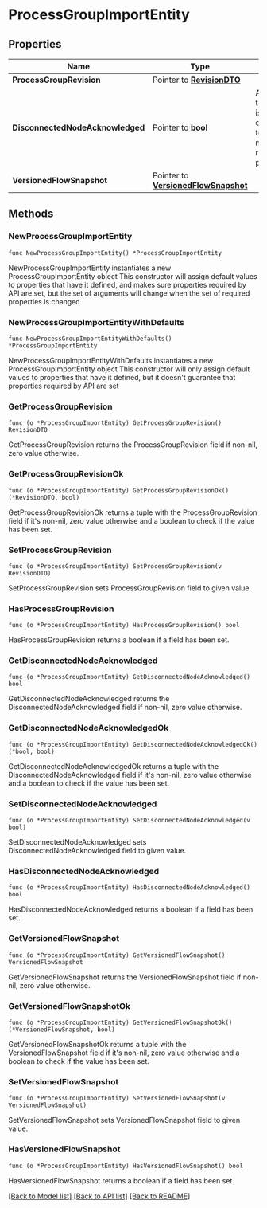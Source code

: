 # ProcessGroupImportEntity

## Properties

Name | Type | Description | Notes
------------ | ------------- | ------------- | -------------
**ProcessGroupRevision** | Pointer to [**RevisionDTO**](RevisionDTO.md) |  | [optional] 
**DisconnectedNodeAcknowledged** | Pointer to **bool** | Acknowledges that this node is disconnected to allow for mutable requests to proceed. | [optional] 
**VersionedFlowSnapshot** | Pointer to [**VersionedFlowSnapshot**](VersionedFlowSnapshot.md) |  | [optional] 

## Methods

### NewProcessGroupImportEntity

`func NewProcessGroupImportEntity() *ProcessGroupImportEntity`

NewProcessGroupImportEntity instantiates a new ProcessGroupImportEntity object
This constructor will assign default values to properties that have it defined,
and makes sure properties required by API are set, but the set of arguments
will change when the set of required properties is changed

### NewProcessGroupImportEntityWithDefaults

`func NewProcessGroupImportEntityWithDefaults() *ProcessGroupImportEntity`

NewProcessGroupImportEntityWithDefaults instantiates a new ProcessGroupImportEntity object
This constructor will only assign default values to properties that have it defined,
but it doesn't guarantee that properties required by API are set

### GetProcessGroupRevision

`func (o *ProcessGroupImportEntity) GetProcessGroupRevision() RevisionDTO`

GetProcessGroupRevision returns the ProcessGroupRevision field if non-nil, zero value otherwise.

### GetProcessGroupRevisionOk

`func (o *ProcessGroupImportEntity) GetProcessGroupRevisionOk() (*RevisionDTO, bool)`

GetProcessGroupRevisionOk returns a tuple with the ProcessGroupRevision field if it's non-nil, zero value otherwise
and a boolean to check if the value has been set.

### SetProcessGroupRevision

`func (o *ProcessGroupImportEntity) SetProcessGroupRevision(v RevisionDTO)`

SetProcessGroupRevision sets ProcessGroupRevision field to given value.

### HasProcessGroupRevision

`func (o *ProcessGroupImportEntity) HasProcessGroupRevision() bool`

HasProcessGroupRevision returns a boolean if a field has been set.

### GetDisconnectedNodeAcknowledged

`func (o *ProcessGroupImportEntity) GetDisconnectedNodeAcknowledged() bool`

GetDisconnectedNodeAcknowledged returns the DisconnectedNodeAcknowledged field if non-nil, zero value otherwise.

### GetDisconnectedNodeAcknowledgedOk

`func (o *ProcessGroupImportEntity) GetDisconnectedNodeAcknowledgedOk() (*bool, bool)`

GetDisconnectedNodeAcknowledgedOk returns a tuple with the DisconnectedNodeAcknowledged field if it's non-nil, zero value otherwise
and a boolean to check if the value has been set.

### SetDisconnectedNodeAcknowledged

`func (o *ProcessGroupImportEntity) SetDisconnectedNodeAcknowledged(v bool)`

SetDisconnectedNodeAcknowledged sets DisconnectedNodeAcknowledged field to given value.

### HasDisconnectedNodeAcknowledged

`func (o *ProcessGroupImportEntity) HasDisconnectedNodeAcknowledged() bool`

HasDisconnectedNodeAcknowledged returns a boolean if a field has been set.

### GetVersionedFlowSnapshot

`func (o *ProcessGroupImportEntity) GetVersionedFlowSnapshot() VersionedFlowSnapshot`

GetVersionedFlowSnapshot returns the VersionedFlowSnapshot field if non-nil, zero value otherwise.

### GetVersionedFlowSnapshotOk

`func (o *ProcessGroupImportEntity) GetVersionedFlowSnapshotOk() (*VersionedFlowSnapshot, bool)`

GetVersionedFlowSnapshotOk returns a tuple with the VersionedFlowSnapshot field if it's non-nil, zero value otherwise
and a boolean to check if the value has been set.

### SetVersionedFlowSnapshot

`func (o *ProcessGroupImportEntity) SetVersionedFlowSnapshot(v VersionedFlowSnapshot)`

SetVersionedFlowSnapshot sets VersionedFlowSnapshot field to given value.

### HasVersionedFlowSnapshot

`func (o *ProcessGroupImportEntity) HasVersionedFlowSnapshot() bool`

HasVersionedFlowSnapshot returns a boolean if a field has been set.


[[Back to Model list]](../README.md#documentation-for-models) [[Back to API list]](../README.md#documentation-for-api-endpoints) [[Back to README]](../README.md)


